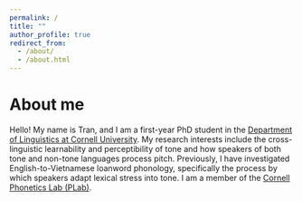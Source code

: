 ```yaml
---
permalink: /
title: ""
author_profile: true
redirect_from: 
  - /about/
  - /about.html
---
```


About me
======
Hello! My name is Tran, and I am a first-year PhD student in the [Department of Linguistics at Cornell University](https://linguistics.cornell.edu/). My research interests include the cross-linguistic learnability and perceptibility of tone and how speakers of both tone and non-tone languages process pitch. Previously, I have investigated English-to-Vietnamese loanword phonology, specifically the process by which speakers adapt lexical stress into tone. I am a member of the [Cornell Phonetics Lab (PLab)](https://conf.ling.cornell.edu/). 
